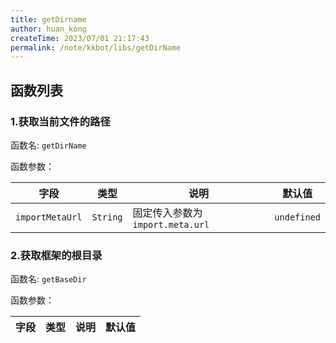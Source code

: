 ```yaml
---
title: getDirname
author: huan_kong
createTime: 2023/07/01 21:17:43
permalink: /note/kkbot/libs/getDirName
---
```


## 函数列表

### 1.获取当前文件的路径

函数名: `getDirName`

函数参数：

| 字段            | 类型     | 说明                             | 默认值      |
| --------------- | -------- | -------------------------------- | ----------- |
| `importMetaUrl` | `String` | 固定传入参数为 `import.meta.url` | `undefined` |

### 2.获取框架的根目录

函数名: `getBaseDir`

函数参数：

| 字段 | 类型 | 说明 | 默认值 |
| ---- | ---- | ---- | ------ |
